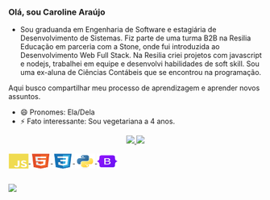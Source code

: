 ### Olá, sou Caroline Araújo 

- Sou graduanda em Engenharia de Software e estagiária de Desenvolvimento de Sistemas. Fiz parte de uma turma B2B na Resilia Educação em parceria com a Stone, onde fui introduzida ao Desenvolvimento Web Full Stack. Na Resilia criei projetos com javascript e nodejs, trabalhei em equipe e desenvolvi habilidades de soft skill. Sou uma ex-aluna de Ciências Contábeis que se encontrou na programação.

Aqui busco compartilhar meu processo de aprendizagem e aprender novos assuntos.
- 😄 Pronomes: Ela/Dela
- ⚡ Fato interessante: Sou vegetariana a 4 anos.

<div align="center">
  <a href="https://github.com/carolfranca0310">
  <img height="180em" src="https://github-readme-stats.vercel.app/api?username=carolfranca0310&show_icons=true&theme=dracula&include_all_commits=true&count_private=true"/>
  <img height="180em" src="https://github-readme-stats.vercel.app/api/top-langs/?username=carolfranca0310&layout=compact&langs_count=7&theme=dracula"/>
</div>
<div style="display: inline_block"><br>
  <img align="center" alt="Carol-Js" height="30" width="40" src="https://raw.githubusercontent.com/devicons/devicon/master/icons/javascript/javascript-plain.svg">
  <img align="center" alt="Carol-HTML" height="30" width="40" src="https://raw.githubusercontent.com/devicons/devicon/master/icons/html5/html5-original.svg">
  <img align="center" alt="Carol-CSS" height="30" width="40" src="https://raw.githubusercontent.com/devicons/devicon/master/icons/css3/css3-original.svg">
  <img align="center" alt="Carol-Python" height="30" width="40" src="https://raw.githubusercontent.com/devicons/devicon/master/icons/python/python-original.svg">
  <img align="center" alt="Carol-Boostrap" height="30" width="40" src="https://raw.githubusercontent.com/devicons/devicon/master/icons/bootstrap/bootstrap-original.svg">
</div>

##

<div> 
  <a href="https://www.linkedin.com/in/carolinearaujodefranca/" target="_blank"><img src="https://img.shields.io/badge/-LinkedIn-%230077B5?style=for-the-badge&logo=linkedin&logoColor=white" target="_blank"></a> 
</div>
